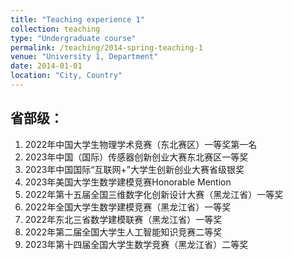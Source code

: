 ```yaml
---
title: "Teaching experience 1"
collection: teaching
type: "Undergraduate course"
permalink: /teaching/2014-spring-teaching-1
venue: "University 1, Department"
date: 2014-01-01
location: "City, Country"
---
```


省部级：
---
1. 2022年中国大学生物理学术竞赛（东北赛区）一等奖第一名
2. 2023年中国（国际）传感器创新创业大赛东北赛区一等奖
3. 2023年中国国际“互联网+”大学生创新创业大赛省级银奖
4. 2023年美国大学生数学建模竞赛Honorable Mention
5. 2022年第十五届全国三维数字化创新设计大赛（黑龙江省）一等奖
6. 2022年全国大学生数学建模竞赛（黑龙江省）一等奖
7. 2022年东北三省数学建模联赛（黑龙江省）一等奖
8. 2022年第二届全国大学生人工智能知识竞赛二等奖
9. 2023年第十四届全国大学生数学竞赛（黑龙江省）二等奖
